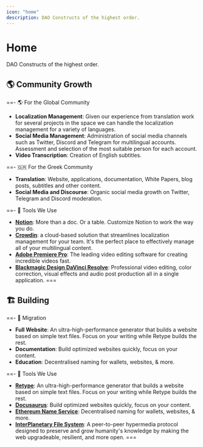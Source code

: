 ```yaml
---
icon: "home"
description: DAO Constructs of the highest order.
---
```

# Home

DAO Constructs of the highest order.

## 🌎 Community Growth

==- 🌎 For the Global Community
- **Localization Management**: Given our experience from translation work for several projects in the space we can handle the localization management for a variety of languages.
- **Social Media Management**: Administration of social media channels such as Twitter, Discord and Telegram for multilingual accounts. Assessment and selection of the most suitable person for each account.
- **Video Transcription**: Creation of English subtitles.

==- 🇬🇷 For the Greek Community
- **Translation**: Website, applications, documentation, White Papers, blog posts, subtitles and other content.
- **Social Media and Discourse**: Organic social media growth on Twitter, Telegram and Discord moderation.

==- 🧰 Tools We Use
- **[Notion](https://www.notion.so/)**: More than a doc. Or a table. Customize Notion to work the way you do.
- **[Crowdin](https://crowdin.com/)**: a cloud-based solution that streamlines localization management for your team. It's the perfect place to effectively manage all of your multilingual content.
- **[Adobe Premiere Pro](https://www.adobe.com/products/premiere.html)**: The leading video editing software for creating incredible videos fast.
- **[Blackmagic Design DaVinci Resolve](https://www.blackmagicdesign.com/products/davinciresolve/)**: Professional video editing, color correction, visual effects and audio post production all in a single application.
===

## 🏗️ Building

==- 🚀 Migration
- **Full Website**: An ultra-high-performance generator that builds a website based on simple text files. Focus on your writing while Retype builds the rest.
- **Documentation**: Build optimized websites quickly, focus on your content.
- **Education**: Decentralised naming for wallets, websites, & more.

==- 🧰 Tools We Use
- **[Retype](https://retype.com/)**: An ultra-high-performance generator that builds a website based on simple text files. Focus on your writing while Retype builds the rest.
- **[Docusaurus](https://docusaurus.io/)**: Build optimized websites quickly, focus on your content.
- **[Ethereum Name Service](https://ens.domains/)**: Decentralised naming for wallets, websites, & more.
- **[InterPlanetary File System](https://ipfs.io/)**: A peer-to-peer hypermedia protocol designed to preserve and grow humanity's knowledge by making the web upgradeable, resilient, and more open.
===


<!---- Create static Website
- Transfer Docs from GitBook to Retype
- Create Documentation with Retype 
- Hosting to IPFS
- Create Educetion Content 
- Create Education Animated Video --->

